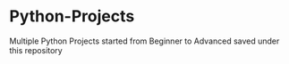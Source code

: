 # Python-Projects
Multiple Python Projects started from Beginner to Advanced saved under this repository
